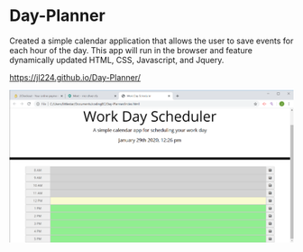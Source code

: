 # Day-Planner
Created a simple calendar application that allows the user to save events for each hour of the day. This app will run in the browser and feature dynamically updated HTML, CSS, Javascript, and Jquery.

https://jl224.github.io/Day-Planner/<br>

![day-planner](Day-Planner.png)


